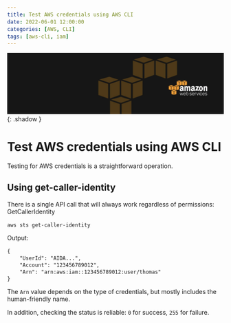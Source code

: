 ```yaml
---
title: Test AWS credentials using AWS CLI
date: 2022-06-01 12:00:00
categories: [AWS, CLI]
tags: [aws-cli, iam]
---
```

<script defer data-domain="senad-d.github.io" src="https://plus.seki.ink/js/script.js"></script>
![](https://github.com/senad-d/senad-d.github.io/blob/main/_media/images/backgroun.png?raw=true){: .shadow }

# Test AWS credentials using AWS CLI
Testing for AWS credentials is a straightforward operation.

## Using get-caller-identity
There is a single API call that will always work regardless of permissions: GetCallerIdentity
```shell
aws sts get-caller-identity
```

Output:
```shell
{
    "UserId": "AIDA...",
    "Account": "123456789012",
    "Arn": "arn:aws:iam::123456789012:user/thomas"
}
```

The `Arn` value depends on the type of credentials, but mostly includes the human-friendly name.

In addition, checking the status is reliable: `0` for success, `255` for failure.